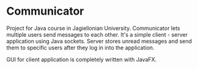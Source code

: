 # Communicator
Project for Java course in Jagiellonian University. Communicator lets multiple users send messages to each other. It's a simple client - server application using Java sockets. Server stores unread messages and send them to specific users after they log in into the application.

GUI for client application is completely written with JavaFX.

